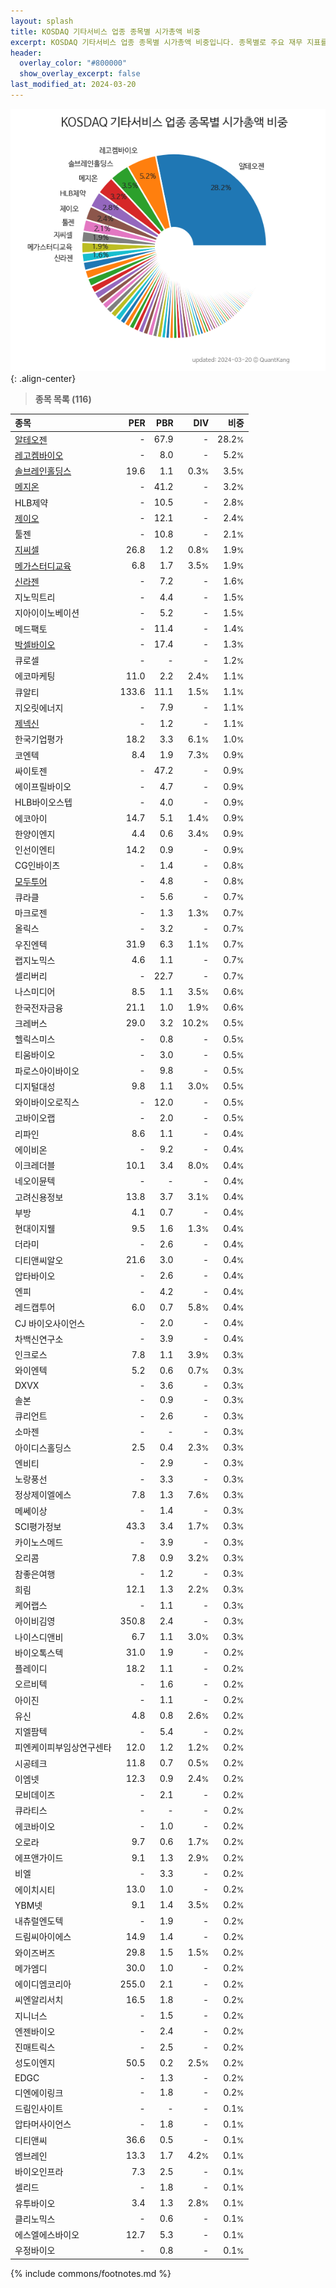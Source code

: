 ```yaml
---
layout: splash
title: KOSDAQ 기타서비스 업종 종목별 시가총액 비중
excerpt: KOSDAQ 기타서비스 업종 종목별 시가총액 비중입니다. 종목별로 주요 재무 지표를 함께 표시합니다.
header:
  overlay_color: "#800000"
  show_overlay_excerpt: false
last_modified_at: 2024-03-20
---
```



![KOSDAQ 기타서비스 업종 종목별 시가총액 비중](/stats/sector/images/kosdaq_업종_기타서비스_종목.png){: .align-center}


> **종목 목록 (116)**<a id="list"></a>

| **종목** | **PER** | **PBR** | **DIV** | **비중** |
| :------- | ------: | ------: | ------: | -------: |
| [알테오젠](/196170/) | - | 67.9 | - | 28.2<small>%</small> |
| [레고켐바이오](/141080/) | - | 8.0 | - | 5.2<small>%</small> |
| [솔브레인홀딩스](/036830/) | 19.6 | 1.1 | 0.3<small>%</small> | 3.5<small>%</small> |
| [메지온](/140410/) | - | 41.2 | - | 3.2<small>%</small> |
| HLB제약 | - | 10.5 | - | 2.8<small>%</small> |
| [제이오](/418550/) | - | 12.1 | - | 2.4<small>%</small> |
| 툴젠 | - | 10.8 | - | 2.1<small>%</small> |
| [지씨셀](/144510/) | 26.8 | 1.2 | 0.8<small>%</small> | 1.9<small>%</small> |
| [메가스터디교육](/215200/) | 6.8 | 1.7 | 3.5<small>%</small> | 1.9<small>%</small> |
| [신라젠](/215600/) | - | 7.2 | - | 1.6<small>%</small> |
| 지노믹트리 | - | 4.4 | - | 1.5<small>%</small> |
| 지아이이노베이션 | - | 5.2 | - | 1.5<small>%</small> |
| 메드팩토 | - | 11.4 | - | 1.4<small>%</small> |
| [박셀바이오](/323990/) | - | 17.4 | - | 1.3<small>%</small> |
| 큐로셀 | - | - | - | 1.2<small>%</small> |
| 에코마케팅 | 11.0 | 2.2 | 2.4<small>%</small> | 1.1<small>%</small> |
| 큐알티 | 133.6 | 11.1 | 1.5<small>%</small> | 1.1<small>%</small> |
| 지오릿에너지 | - | 7.9 | - | 1.1<small>%</small> |
| [제넥신](/095700/) | - | 1.2 | - | 1.1<small>%</small> |
| 한국기업평가 | 18.2 | 3.3 | 6.1<small>%</small> | 1.0<small>%</small> |
| 코엔텍 | 8.4 | 1.9 | 7.3<small>%</small> | 0.9<small>%</small> |
| 싸이토젠 | - | 47.2 | - | 0.9<small>%</small> |
| 에이프릴바이오 | - | 4.7 | - | 0.9<small>%</small> |
| HLB바이오스텝 | - | 4.0 | - | 0.9<small>%</small> |
| 에코아이 | 14.7 | 5.1 | 1.4<small>%</small> | 0.9<small>%</small> |
| 한양이엔지 | 4.4 | 0.6 | 3.4<small>%</small> | 0.9<small>%</small> |
| 인선이엔티 | 14.2 | 0.9 | - | 0.9<small>%</small> |
| CG인바이츠 | - | 1.4 | - | 0.8<small>%</small> |
| [모두투어](/080160/) | - | 4.8 | - | 0.8<small>%</small> |
| 큐라클 | - | 5.6 | - | 0.7<small>%</small> |
| 마크로젠 | - | 1.3 | 1.3<small>%</small> | 0.7<small>%</small> |
| 올릭스 | - | 3.2 | - | 0.7<small>%</small> |
| 우진엔텍 | 31.9 | 6.3 | 1.1<small>%</small> | 0.7<small>%</small> |
| 랩지노믹스 | 4.6 | 1.1 | - | 0.7<small>%</small> |
| 셀리버리 | - | 22.7 | - | 0.7<small>%</small> |
| 나스미디어 | 8.5 | 1.1 | 3.5<small>%</small> | 0.6<small>%</small> |
| 한국전자금융 | 21.1 | 1.0 | 1.9<small>%</small> | 0.6<small>%</small> |
| 크레버스 | 29.0 | 3.2 | 10.2<small>%</small> | 0.5<small>%</small> |
| 헬릭스미스 | - | 0.8 | - | 0.5<small>%</small> |
| 티움바이오 | - | 3.0 | - | 0.5<small>%</small> |
| 파로스아이바이오 | - | 9.8 | - | 0.5<small>%</small> |
| 디지털대성 | 9.8 | 1.1 | 3.0<small>%</small> | 0.5<small>%</small> |
| 와이바이오로직스 | - | 12.0 | - | 0.5<small>%</small> |
| 고바이오랩 | - | 2.0 | - | 0.5<small>%</small> |
| 리파인 | 8.6 | 1.1 | - | 0.4<small>%</small> |
| 에이비온 | - | 9.2 | - | 0.4<small>%</small> |
| 이크레더블 | 10.1 | 3.4 | 8.0<small>%</small> | 0.4<small>%</small> |
| 네오이뮨텍 | - | - | - | 0.4<small>%</small> |
| 고려신용정보 | 13.8 | 3.7 | 3.1<small>%</small> | 0.4<small>%</small> |
| 부방 | 4.1 | 0.7 | - | 0.4<small>%</small> |
| 현대이지웰 | 9.5 | 1.6 | 1.3<small>%</small> | 0.4<small>%</small> |
| 더라미 | - | 2.6 | - | 0.4<small>%</small> |
| 디티앤씨알오 | 21.6 | 3.0 | - | 0.4<small>%</small> |
| 압타바이오 | - | 2.6 | - | 0.4<small>%</small> |
| 엔피 | - | 4.2 | - | 0.4<small>%</small> |
| 레드캡투어 | 6.0 | 0.7 | 5.8<small>%</small> | 0.4<small>%</small> |
| CJ 바이오사이언스 | - | 2.0 | - | 0.4<small>%</small> |
| 차백신연구소 | - | 3.9 | - | 0.4<small>%</small> |
| 인크로스 | 7.8 | 1.1 | 3.9<small>%</small> | 0.3<small>%</small> |
| 와이엔텍 | 5.2 | 0.6 | 0.7<small>%</small> | 0.3<small>%</small> |
| DXVX | - | 3.6 | - | 0.3<small>%</small> |
| 솔본 | - | 0.9 | - | 0.3<small>%</small> |
| 큐리언트 | - | 2.6 | - | 0.3<small>%</small> |
| 소마젠 | - | - | - | 0.3<small>%</small> |
| 아이디스홀딩스 | 2.5 | 0.4 | 2.3<small>%</small> | 0.3<small>%</small> |
| 엔비티 | - | 2.9 | - | 0.3<small>%</small> |
| 노랑풍선 | - | 3.3 | - | 0.3<small>%</small> |
| 정상제이엘에스 | 7.8 | 1.3 | 7.6<small>%</small> | 0.3<small>%</small> |
| 메쎄이상 | - | 1.4 | - | 0.3<small>%</small> |
| SCI평가정보 | 43.3 | 3.4 | 1.7<small>%</small> | 0.3<small>%</small> |
| 카이노스메드 | - | 3.9 | - | 0.3<small>%</small> |
| 오리콤 | 7.8 | 0.9 | 3.2<small>%</small> | 0.3<small>%</small> |
| 참좋은여행 | - | 1.2 | - | 0.3<small>%</small> |
| 희림 | 12.1 | 1.3 | 2.2<small>%</small> | 0.3<small>%</small> |
| 케어랩스 | - | 1.1 | - | 0.3<small>%</small> |
| 아이비김영 | 350.8 | 2.4 | - | 0.3<small>%</small> |
| 나이스디앤비 | 6.7 | 1.1 | 3.0<small>%</small> | 0.3<small>%</small> |
| 바이오톡스텍 | 31.0 | 1.9 | - | 0.2<small>%</small> |
| 플레이디 | 18.2 | 1.1 | - | 0.2<small>%</small> |
| 오르비텍 | - | 1.6 | - | 0.2<small>%</small> |
| 아이진 | - | 1.1 | - | 0.2<small>%</small> |
| 유신 | 4.8 | 0.8 | 2.6<small>%</small> | 0.2<small>%</small> |
| 지엘팜텍 | - | 5.4 | - | 0.2<small>%</small> |
| 피엔케이피부임상연구센타 | 12.0 | 1.2 | 1.2<small>%</small> | 0.2<small>%</small> |
| 시공테크 | 11.8 | 0.7 | 0.5<small>%</small> | 0.2<small>%</small> |
| 이엠넷 | 12.3 | 0.9 | 2.4<small>%</small> | 0.2<small>%</small> |
| 모비데이즈 | - | 2.1 | - | 0.2<small>%</small> |
| 큐라티스 | - | - | - | 0.2<small>%</small> |
| 에코바이오 | - | 1.0 | - | 0.2<small>%</small> |
| 오로라 | 9.7 | 0.6 | 1.7<small>%</small> | 0.2<small>%</small> |
| 에프앤가이드 | 9.1 | 1.3 | 2.9<small>%</small> | 0.2<small>%</small> |
| 비엘 | - | 3.3 | - | 0.2<small>%</small> |
| 에이치시티 | 13.0 | 1.0 | - | 0.2<small>%</small> |
| YBM넷 | 9.1 | 1.4 | 3.5<small>%</small> | 0.2<small>%</small> |
| 내츄럴엔도텍 | - | 1.9 | - | 0.2<small>%</small> |
| 드림씨아이에스 | 14.9 | 1.4 | - | 0.2<small>%</small> |
| 와이즈버즈 | 29.8 | 1.5 | 1.5<small>%</small> | 0.2<small>%</small> |
| 메가엠디 | 30.0 | 1.0 | - | 0.2<small>%</small> |
| 에이디엠코리아 | 255.0 | 2.1 | - | 0.2<small>%</small> |
| 씨엔알리서치 | 16.5 | 1.8 | - | 0.2<small>%</small> |
| 지니너스 | - | 1.5 | - | 0.2<small>%</small> |
| 엔젠바이오 | - | 2.4 | - | 0.2<small>%</small> |
| 진매트릭스 | - | 2.5 | - | 0.2<small>%</small> |
| 성도이엔지 | 50.5 | 0.2 | 2.5<small>%</small> | 0.2<small>%</small> |
| EDGC | - | 1.3 | - | 0.2<small>%</small> |
| 디엔에이링크 | - | 1.8 | - | 0.2<small>%</small> |
| 드림인사이트 | - | - | - | 0.1<small>%</small> |
| 압타머사이언스 | - | 1.8 | - | 0.1<small>%</small> |
| 디티앤씨 | 36.6 | 0.5 | - | 0.1<small>%</small> |
| 엠브레인 | 13.3 | 1.7 | 4.2<small>%</small> | 0.1<small>%</small> |
| 바이오인프라 | 7.3 | 2.5 | - | 0.1<small>%</small> |
| 셀리드 | - | 1.8 | - | 0.1<small>%</small> |
| 유투바이오 | 3.4 | 1.3 | 2.8<small>%</small> | 0.1<small>%</small> |
| 클리노믹스 | - | 0.6 | - | 0.1<small>%</small> |
| 에스엘에스바이오 | 12.7 | 5.3 | - | 0.1<small>%</small> |
| 우정바이오 | - | 0.8 | - | 0.1<small>%</small> |

{% include commons/footnotes.md %}